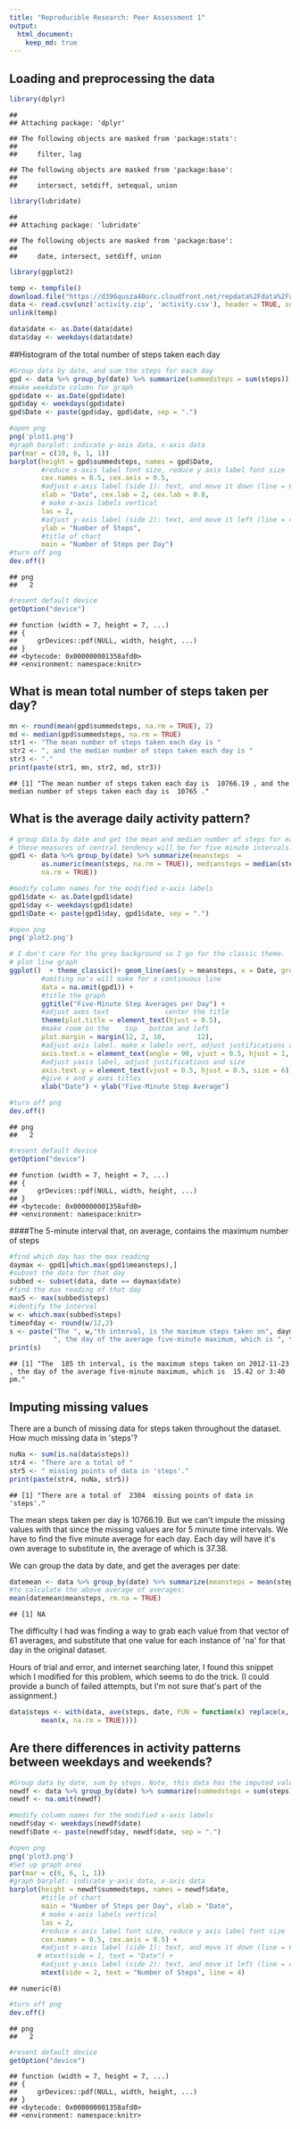 ```yaml
---
title: "Reproducible Research: Peer Assessment 1"
output: 
  html_document:
    keep_md: true
---
```



## Loading and preprocessing the data


```r
library(dplyr)
```

```
## 
## Attaching package: 'dplyr'
```

```
## The following objects are masked from 'package:stats':
## 
##     filter, lag
```

```
## The following objects are masked from 'package:base':
## 
##     intersect, setdiff, setequal, union
```

```r
library(lubridate)
```

```
## 
## Attaching package: 'lubridate'
```

```
## The following objects are masked from 'package:base':
## 
##     date, intersect, setdiff, union
```

```r
library(ggplot2)

temp <- tempfile()
download.file("https://d396qusza40orc.cloudfront.net/repdata%2Fdata%2Factivity.zip", temp)
data <- read.csv(unz('activity.zip', 'activity.csv'), header = TRUE, sep = ",", )
unlink(temp)

data$date <- as.Date(data$date)
data$day <- weekdays(data$date)
```

##Histogram of the total number of steps taken each day



```r
#Group data by date, and sum the steps for each day
gpd <- data %>% group_by(date) %>% summarize(summedsteps = sum(steps))
#make weekdate column for graph
gpd$date <- as.Date(gpd$date)
gpd$day <- weekdays(gpd$date)
gpd$Date <- paste(gpd$day, gpd$date, sep = ".")

#open png
png('plot1.png')
#graph barplot: indicate y-axis data, x-axis data
par(mar = c(10, 6, 1, 1))
barplot(height = gpd$summedsteps, names = gpd$Date, 
        #reduce x-axis label font size, reduce y axis label font size
        cex.names = 0.5, cex.axis = 0.5, 
        #adjust x-axis label (side 1): text, and move it down (line = 6)
        xlab = "Date", cex.lab = 2, cex.lab = 0.8,
        # make x-axis labels vertical
        las = 2,
        #adjust y-axis label (side 2): text, and move it left (line = 4)
        ylab = "Number of Steps",
        #title of chart
        main = "Number of Steps per Day")
#turn off png        
dev.off()
```

```
## png 
##   2
```

```r
#resent default device
getOption("device")
```

```
## function (width = 7, height = 7, ...) 
## {
##     grDevices::pdf(NULL, width, height, ...)
## }
## <bytecode: 0x000000001358afd0>
## <environment: namespace:knitr>
```


## What is mean total number of steps taken per day?

```r
mn <- round(mean(gpd$summedsteps, na.rm = TRUE), 2)
md <- median(gpd$summedsteps, na.rm = TRUE)
str1 <- "The mean number of steps taken each day is "
str2 <- ", and the median number of steps taken each day is "
str3 <- "."
print(paste(str1, mn, str2, md, str3))
```

```
## [1] "The mean number of steps taken each day is  10766.19 , and the median number of steps taken each day is  10765 ."
```


## What is the average daily activity pattern?



```r
# group data by date and get the mean and median number of steps for each day
# these measures of central tendency will be for five minute intervals.
gpd1 <- data %>% group_by(date) %>% summarize(meansteps  = 
        as.numeric(mean(steps, na.rm = TRUE)), mediansteps = median(steps, 
        na.rm = TRUE))

#modify column names for the modified x-axis labels
gpd1$date <- as.Date(gpd1$date)
gpd1$day <- weekdays(gpd1$date)
gpd1$Date <- paste(gpd1$day, gpd1$date, sep = ".")

#open png
png('plot2.png')

# I don't care for the grey background so I go for the classic theme.
# plot line graph       
ggplot()  + theme_classic()+ geom_line(aes(y = meansteps, x = Date, group = 1), 
        #omiting na's will make for a continuous line
        data = na.omit(gpd1)) +
        #title the graph
        ggtitle("Five-Minute Step Averages per Day") + 
        #adjust axes text              center the title
        theme(plot.title = element_text(hjust = 0.5),
        #make room on the    top   bottom and left
        plot.margin = margin(12, 2, 10,        12),
        #adjust axis label. make x labels vert, adjust justifications and size
        axis.text.x = element_text(angle = 90, vjust = 0.5, hjust = 1, size = 6),
        #adjust yaxis label, adjust justifications and size
        axis.text.y = element_text(vjust = 0.5, hjust = 0.5, size = 6)) +
        #give x and y axes titles
        xlab("Date") + ylab("Five-Minute Step Average")

#turn off png        
dev.off()
```

```
## png 
##   2
```

```r
#resent default device
getOption("device")
```

```
## function (width = 7, height = 7, ...) 
## {
##     grDevices::pdf(NULL, width, height, ...)
## }
## <bytecode: 0x000000001358afd0>
## <environment: namespace:knitr>
```

####The 5-minute interval that, on average, contains the maximum number of steps


```r
#find which day has the max reading
daymax <- gpd1[which.max(gpd1$meansteps),]
#subset the data for that day
subbed <- subset(data, date == daymax$date)
#find the max reading of that day
max5 <- max(subbed$steps)
#identify the interval
w <- which.max(subbed$steps)
timeofday <- round(w/12,2)
s <- paste("The ", w,"th interval, is the maximum steps taken on", daymax$date,
           ", the day of the average five-minute maximum, which is ", timeofday, "or 3:40 pm.")
print(s)
```

```
## [1] "The  185 th interval, is the maximum steps taken on 2012-11-23 , the day of the average five-minute maximum, which is  15.42 or 3:40 pm."
```


## Imputing missing values

There are a bunch of missing data for steps taken throughout the dataset.
How much missing data in 'steps'?

```r
nuNa <- sum(is.na(data$steps))
str4 <- "There are a total of "
str5 <- " missing points of data in 'steps'."
print(paste(str4, nuNa, str5))
```

```
## [1] "There are a total of  2304  missing points of data in 'steps'."
```

The mean steps taken per day is 10766.19. But we can't impute the missing values
with that since the missing values are for 5 minute time intervals. We have
to find the five minute average for each day. Each day will have it's own
average to substitute in, the average of which is 37.38.

We can group the data by date, and get the averages per date:

```r
datemean <- data %>% group_by(date) %>% summarize(meansteps = mean(steps))
#to calculate the above average of averages:
mean(datemean$meansteps, rm.na = TRUE)
```

```
## [1] NA
```

The difficulty I had was finding a way to grab each value from that vector of
61 averages, and substitute that one value for each instance of 'na' for that
day in the original dataset.

Hours of trial and error, and internet searching later, I found this snippet
which I modified for this problem, which seems to do the trick.
(I could provide a bunch of failed attempts, but I'm not sure that's part of the
assignment.)

```r
data$steps <- with(data, ave(steps, date, FUN = function(x) replace(x, is.na(x), 
        mean(x, na.rm = TRUE))))
```


## Are there differences in activity patterns between weekdays and weekends?


```r
#Group data by date, sum by steps. Note, this data has the imputed values
newdf <- data %>% group_by(date) %>% summarize(summedsteps = sum(steps))
newdf <- na.omit(newdf)

#modify column names for the modified x-axis labels
newdf$day <- weekdays(newdf$date)
newdf$Date <- paste(newdf$day, newdf$date, sep = ".")

#open png
png('plot3.png')
#Set up graph area
par(mar = c(6, 6, 1, 1))
#graph barplot: indicate y-axis data, x-axis data
barplot(height = newdf$summedsteps, names = newdf$date, 
        #title of chart
        main = "Number of Steps per Day", xlab = "Date",
        # make x-axis labels vertical
        las = 2,
        #reduce x-axis label font size, reduce y axis label font size
        cex.names = 0.5, cex.axis = 0.5) + 
        #adjust x-axis label (side 1): text, and move it down (line = 6)
       # mtext(side = 1, text = "Date") +
        #adjust y-axis label (side 2): text, and move it left (line = 4)
        mtext(side = 2, text = "Number of Steps", line = 4)
```

```
## numeric(0)
```

```r
#turn off png        
dev.off()
```

```
## png 
##   2
```

```r
#resent default device
getOption("device")
```

```
## function (width = 7, height = 7, ...) 
## {
##     grDevices::pdf(NULL, width, height, ...)
## }
## <bytecode: 0x000000001358afd0>
## <environment: namespace:knitr>
```
